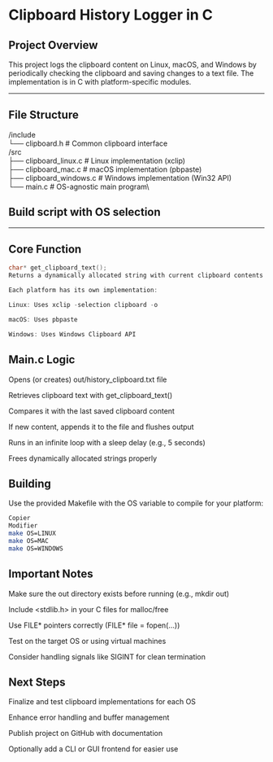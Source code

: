 # Clipboard History Logger in C

## Project Overview

This project logs the clipboard content on Linux, macOS, and Windows by periodically checking the clipboard and saving
changes to a text file. The implementation is in C with platform-specific modules.

---

## File Structure

/include\
└── clipboard.h # Common clipboard interface\
/src\
├── clipboard_linux.c # Linux implementation (xclip)\
├── clipboard_mac.c # macOS implementation (pbpaste)\
├── clipboard_windows.c # Windows implementation (Win32 API)\
└── main.c # OS-agnostic main program\
## Build script with OS selection


---

## Core Function

```c
char* get_clipboard_text();
Returns a dynamically allocated string with current clipboard contents

Each platform has its own implementation:

Linux: Uses xclip -selection clipboard -o

macOS: Uses pbpaste

Windows: Uses Windows Clipboard API
```
## Main.c Logic
Opens (or creates) out/history_clipboard.txt file

Retrieves clipboard text with get_clipboard_text()

Compares it with the last saved clipboard content

If new content, appends it to the file and flushes output

Runs in an infinite loop with a sleep delay (e.g., 5 seconds)

Frees dynamically allocated strings properly


## Building
Use the provided Makefile with the OS variable to compile for your platform:

```bash
Copier
Modifier
make OS=LINUX
make OS=MAC
make OS=WINDOWS
```

## Important Notes
Make sure the out directory exists before running (e.g., mkdir out)

Include <stdlib.h> in your C files for malloc/free

Use FILE* pointers correctly (FILE* file = fopen(...))

Test on the target OS or using virtual machines

Consider handling signals like SIGINT for clean termination

## Next Steps
Finalize and test clipboard implementations for each OS

Enhance error handling and buffer management

Publish project on GitHub with documentation

Optionally add a CLI or GUI frontend for easier use